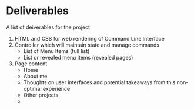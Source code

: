 Deliverables
============

A list of deiverables for the project

1. HTML and CSS for web rendering of Command Line Interface
2. Controller which will maintain state and manage commands
    * List of Menu Items (full list)
    * List or revealed menu items (revealed pages)
3. Page content
    * Home
    * About me
    * Thoughts on user interfaces and potential takeaways from this non-optimal experience
    * Other projects
    *
